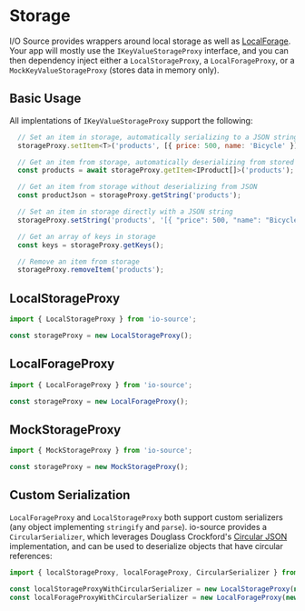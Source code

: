 # Storage

I/O Source provides wrappers around local storage as well as [LocalForage](https://github.com/localForage/localForage). Your app will mostly use the `IKeyValueStorageProxy` interface, and you can then dependency inject either a `LocalStorageProxy`, a `LocalForageProxy`, or a `MockKeyValueStorageProxy` (stores data in memory only).

## Basic Usage

All implentations of `IKeyValueStorageProxy` support the following:

```javascript
  // Set an item in storage, automatically serializing to a JSON string before storing
  storageProxy.setItem<T>('products', [{ price: 500, name: 'Bicycle' }]);

  // Get an item from storage, automatically deserializing from stored JSON
  const products = await storageProxy.getItem<IProduct[]>('products');

  // Get an item from storage without deserializing from JSON
  const productJson = storageProxy.getString('products');

  // Set an item in storage directly with a JSON string
  storageProxy.setString('products', '[{ "price": 500, "name": "Bicycle" }]');

  // Get an array of keys in storage
  const keys = storageProxy.getKeys();

  // Remove an item from storage
  storageProxy.removeItem('products');
```

## LocalStorageProxy

```javascript
import { LocalStorageProxy } from 'io-source';

const storageProxy = new LocalStorageProxy();
```

## LocalForageProxy

```javascript
import { LocalForageProxy } from 'io-source';

const storageProxy = new LocalForageProxy();
```

## MockStorageProxy

```javascript
import { MockStorageProxy } from 'io-source';

const storageProxy = new MockStorageProxy();
```

## Custom Serialization

`LocalForageProxy` and `LocalStorageProxy` both support custom serializers (any object implementing `stringify` and `parse`). io-source provides a `CircularSerializer`, which leverages Douglass Crockford's [Circular JSON](https://github.com/douglascrockford/JSON-js/blob/master/cycle.js) implementation, and can be used to deserialize objects that have circular references:

```javascript
import { localStorageProxy, localForageProxy, CircularSerializer } from 'io-source'

const localStorageProxyWithCircularSerializer = new LocalStorageProxy(new CircularSerializer());
const localForageProxyWithCircularSerializer = new LocalForageProxy(new CircularSerializer());
```